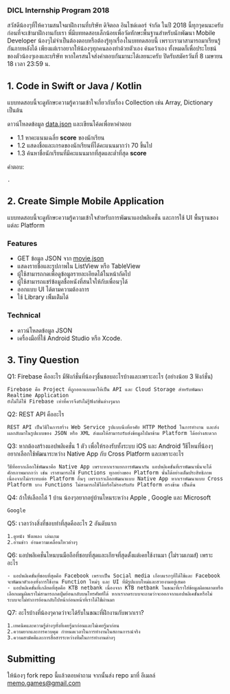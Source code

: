 ### DICL Internship Program 2018

สวัสดีน้องๆที่ให้ความสนใจมาฝึกงานที่บริษัท ดิจิตอล อินไซด์เดอร์ จำกัด ในปี 2018 นี้ทุกๆคนนะครับ ก่อนที่จะเข้ามาฝึกงานกับเรา พี่มีบททดสอบเล็กน้อยเพื่อวัดทักษะพื้นฐานสำหรับนักพัฒนา Mobile Developer น้องๆไม่จำเป็นต้องตอบหรือต้องรู้ทุกเรื่องในบททดสอบนี้ เพราะเรามาสามารถมาเรียนรู้กันภายหลังได้ เพียงแต่เราอยากให้น้องๆทุกคนลองทำด้วยตัวเอง ค้นคว้าเอง ทั้งหมดก็เพื่อประโยชน์ของตัวน้องๆเองและบริษัท หากใครสนใจส่งคำตอบกันมานะได้เลยนะครับ ปิดรับสมัครวันที่ 8 เมษายน 18 เวลา 23:59 น.

## 1. Code in Swift or Java / Kotlin
แบบทดสอบนี้จะดูทักษะความรู้ความเข้าใจเกี่ยวกับเรื่อง Collection เช่น Array, Dictionary เป็นต้น

ดาวน์โหลดข้อมูล [data.json](https://github.com/memogames/dicl-intern-18/blob/master/data.json) และเขียนโค้ดเพื่อหาคำตอบ
- 1.1 หาคะแนนเฉลี่ย **score** ของนักเรียน
- 1.2 แสดงชื่อและเกรดของนักเรียนที่ได้คะแนนมากว่า 70 ขึ้นไป
- 1.3 ค้นหาชื่อนักเรียนที่มีคะแนนมากที่สุดและต่ำที่สุด **score**

คำตอบ:
```
.
```

## 2. Create Simple Mobile Application

แบบทดสอบนี้จะดูทักษะความรู้ความเข้าใจสำหรับการพัฒนาแอปพลิเคชั่น และการใช้ UI พื้นฐานของแต่ละ Platform

### Features
- GET ข้อมูล JSON จาก [movie.json](https://github.com/memogames/dicl-intern-18/blob/master/movie.json)
- แสดงรายชื่อและรูปภาพใน ListView หรือ TableView
- ผู้ใช้สามารถกดเพื่อดูข้อมูลรายละเอียดได้ในหน้าถัดไป
- ผู้ใช้สามารถแชร์ข้อมูลชื่อหนังที่สนใจให้กับเพื่อนๆได้
- ออกแบบ UI ได้ตามความต้องการ
- ใช้ Library เพิิ่มเติิมได้

### Technical
- ดาวน์โหลดข้อมูล JSON
- เครื่องมือที่ใช้ Android Studio หรือ Xcode.

## 3. Tiny Question

Q1: Firebase คืออะไร มีฟังก์ชั่นที่น้องๆชื่นชอบอะไรบ้างและเพราะอะไร (อย่างน้อย 3 ฟังก์ชั่น)

```
Firebase คือ Project ที่ถูกออกแบบมาให้เป็น API และ Cloud Storage สำหรับพัฒนา Realtime Application 
ยังไม่ได้ใช้ Firebase เท่าที่ควรจึงยังไม่รู้ฟังก์ชั่นต่างๆมาก
```

Q2: REST API คืออะไร

```
REST API เป็นวิธีในการสร้าง Web Service รูปแบบนึงที่อาศัย HTTP Method ในการทำงาน และส่งผลกลับมาในรูปแบบของ JSON หรือ XML ส่งผลให้สามารถรับส่งข้อมูลไปมาข้าม Platform ได้อย่างสะดวก
```

Q3: หากต้องสร้างแอปพลิเคชั่น 1 ตัว เพื่อให้รองรับทั้งระบบ iOS และ Android วิิธีไหนที่น้องๆอยากเลือกใช้พัฒนาระหว่าง Native App กับ Cross Platform และเพราะอะไร 

```
วิิธีที่อยากเลือกใช้พัฒนาคือ Native App เพราะหากเราแยกการพัฒนากัน แอปพลิเคชั่นที่เราพัฒนานั้นจะได้ศักยภาพมากกว่า เช่น เราสามารถใช้ Functions ทุกอย่างของ Platform นั้นได้อย่างเต็มประสิทธิภาพเนื่องจากไม่กระทบต่อ Platform อื่นๆ เพราะเราเลือกพัฒนาแบบ Native App หากเราพัฒนาแบบ Cross Platform บาง Functions ไม่สามารถใช้ได้หรือไม่รองรับกับ Platform ตรงข้าม เป็นต้น 
```

Q4: ถ้าให้เลือกได้ 1 บ้าน น้องๆอยากอยู่บ้านไหนระหว่าง Apple , Google และ Microsoft

```
Google
```

Q5: เวลาว่างสิ่งที่ชอบทำที่สุดคืออะไร 2 อันดับแรก

```
1.ดูหนัง ฟังเพลง เล่นเกม
2.อ่านข่าว อ่านความเคลื่อนไหวต่างๆ
```

Q6: แอปพลิเคชั่นไหนบนมือถือที่ชอบที่สุดและเกียจที่สุดตั้งแต่เคยใช้งานมา (ไม่รวมเกมส์) เพราะอะไร

```
- แอปพลิเคชั่นที่ชอบที่สุดคือ Facebook เพราะเป็น Social media เกือบแรกๆที่ได้ใช้และ Facebook จะพัฒนาตัวเองทั้งการใช้งาน Function ใหม่ๆ และ UI ที่มีรูปแบบใหม่และสวยงามอยู่เสมอ
- แอปพลิเคชั่นที่เกลียดที่สุดคือ KTB netbank เนื่องจาก KTB netbank ในขณะที่เราใส่ข้อมูลผิดพลาดหรือเลือกเมนูผิดเราไม่สามารถกดปุ่มย้อนกลับบนโทรศัพท์ได้ หากเรากดระบบจะถามว่าจะออกจากแอปพลิเคชั่นหรือไม่ ระบบจะไม่ทำการย้อนกลับไปหน้าก่อนหน้าที่เราได้ใช้่ผ่านมา
```

Q7: อะไรบ้างที่น้องๆคาดว่าจะได้รับในขณะที่ฝึกงานกับพวกเรา?

```
1.เทคนิคและความรู้ต่างๆทั้งที่เคยรู้มาก่อนและไม่เคยรู้มาก่อน 
2.ความยากและการควบคุม กำหนดเวลาในการทำงานในสถานการณ์จริง 
3.ความสามัคคีและการสื่อสารระหว่างทีมในการทำงานต่างๆ
```

## Submitting

ให้น้องๆ fork repo นี้แล้วตอบคำถาม จากนั้นส่ง repo มาที่ อีเมลล์ memo.games@gmail.com
